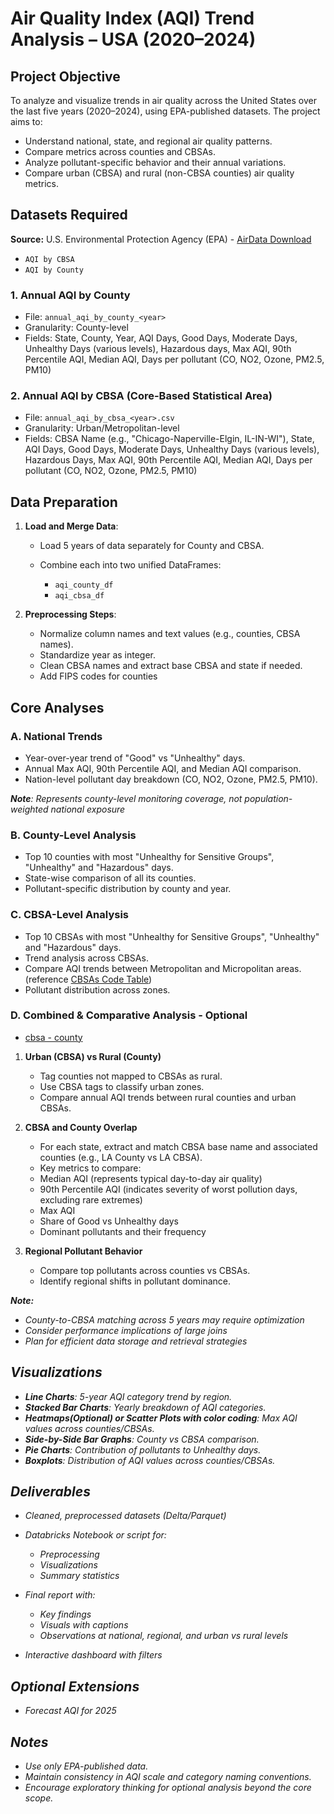 # Air Quality Index (AQI) Trend Analysis – USA (2020–2024)

## Project Objective

To analyze and visualize trends in air quality across the United States over the last five years (2020–2024), using EPA-published datasets. The project aims to:

* Understand national, state, and regional air quality patterns.
* Compare metrics across counties and CBSAs.
* Analyze pollutant-specific behavior and their annual variations.
* Compare urban (CBSA) and rural (non-CBSA counties) air quality metrics.

## Datasets Required

**Source:** U.S. Environmental Protection Agency (EPA) - [AirData Download](https://aqs.epa.gov/aqsweb/airdata/download_files.html)

- `AQI by CBSA`
- `AQI by County`

### 1. Annual AQI by County

* File: `annual_aqi_by_county_<year>`
* Granularity: County-level
* Fields: State, County, Year, AQI Days, Good Days, Moderate Days, Unhealthy Days (various levels), Hazardous days, Max AQI, 90th Percentile AQI,	Median AQI, Days per pollutant (CO, NO2, Ozone, PM2.5, PM10)

### 2. Annual AQI by CBSA (Core-Based Statistical Area)

* File: `annual_aqi_by_cbsa_<year>.csv`
* Granularity: Urban/Metropolitan-level
* Fields: CBSA Name (e.g., "Chicago-Naperville-Elgin, IL-IN-WI"), State, AQI Days, Good Days, Moderate Days, Unhealthy Days (various levels), Hazardous Days, Max AQI, 90th Percentile AQI,	Median AQI, Days per pollutant (CO, NO2, Ozone, PM2.5, PM10)


## Data Preparation

1. **Load and Merge Data**:

   * Load 5 years of data separately for County and CBSA.
   * Combine each into two unified DataFrames:

     * `aqi_county_df`
     * `aqi_cbsa_df`

2. **Preprocessing Steps**:

   * Normalize column names and text values (e.g., counties, CBSA names).
   * Standardize year as integer.
   * Clean CBSA names and extract base CBSA and state if needed.
   * Add FIPS codes for counties

## Core Analyses

### A. National Trends

* Year-over-year trend of "Good" vs "Unhealthy" days.
* Annual Max AQI, 90th Percentile AQI, and Median AQI comparison.
* Nation-level pollutant day breakdown (CO, NO2, Ozone, PM2.5, PM10).

<i> <b>Note</b>: Represents county-level monitoring coverage, not population-weighted national exposure</i>

### B. County-Level Analysis

* Top 10 counties with most "Unhealthy for Sensitive Groups", "Unhealthy" and "Hazardous" days.
* State-wise comparison of all its counties.
* Pollutant-specific distribution by county and year.

### C. CBSA-Level Analysis

* Top 10 CBSAs with most "Unhealthy for Sensitive Groups", "Unhealthy" and "Hazardous" days.
* Trend analysis across CBSAs.
* Compare AQI trends between Metropolitan and Micropolitan areas. (reference [CBSAs Code Table](https://aqs.epa.gov/aqsweb/documents/codetables/cbsas.csv))
* Pollutant distribution across zones.

### D. Combined & Comparative Analysis - Optional

- [cbsa - county](https://www2.census.gov/programs-surveys/metro-micro/geographies/reference-files/2023/delineation-files/list1_2023.xlsx)

1. **Urban (CBSA) vs Rural (County)**

   * Tag counties not mapped to CBSAs as rural.
   * Use CBSA tags to classify urban zones.
   * Compare annual AQI trends between rural counties and urban CBSAs.

2. **CBSA and County Overlap**

   * For each state, extract and match CBSA base name and associated counties (e.g., LA County vs LA CBSA).
   * Key metrics to compare:
    - Median AQI (represents typical day-to-day air quality)
    - 90th Percentile AQI (indicates severity of worst pollution days, excluding rare extremes)
    - Max AQI
    - Share of Good vs Unhealthy days
    - Dominant pollutants and their frequency

3. **Regional Pollutant Behavior**

   * Compare top pollutants across counties vs CBSAs.
   * Identify regional shifts in pollutant dominance.

<i><b>Note:</b><i>
  - <i>County-to-CBSA matching across 5 years may require optimization</i>
  - <i>Consider performance implications of large joins</i>
  - <i>Plan for efficient data storage and retrieval strategies</i>

## Visualizations

* **Line Charts**: 5-year AQI category trend by region.
* **Stacked Bar Charts**: Yearly breakdown of AQI categories.
* **Heatmaps(Optional) or Scatter Plots with color coding**: Max AQI values across counties/CBSAs.
* **Side-by-Side Bar Graphs**: County vs CBSA comparison.
* **Pie Charts**: Contribution of pollutants to Unhealthy days.
* **Boxplots**: Distribution of AQI values across counties/CBSAs.

## Deliverables

* Cleaned, preprocessed datasets (Delta/Parquet) 
* Databricks Notebook or script for:

  * Preprocessing
  * Visualizations
  * Summary statistics

* Final report with:
  * Key findings
  * Visuals with captions
  * Observations at national, regional, and urban vs rural levels

* Interactive dashboard with filters

## Optional Extensions

* Forecast AQI for 2025

## Notes

* Use only EPA-published data.
* Maintain consistency in AQI scale and category naming conventions.
* Encourage exploratory thinking for optional analysis beyond the core scope.

